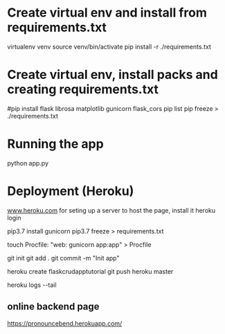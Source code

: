 # Create virtual env and install from requirements.txt
virtualenv venv
source venv/bin/activate
pip install -r ./requirements.txt

# Create virtual env, install packs and creating requirements.txt
#pip install flask librosa matplotlib gunicorn flask_cors
pip list
pip freeze > ./requirements.txt

# Running the app
python app.py


# Deployment (Heroku)

www.heroku.com for seting up a server to host the page, install it
heroku login

pip3.7 install gunicorn
pip3.7 freeze > requirements.txt

touch Procfile:
"web: gunicorn app:app" > Procfile

git init 
git add .
git commit -m "Init app"

heroku create flaskcrudapptutorial
git push heroku master

heroku logs --tail


## online backend page
https://pronouncebend.herokuapp.com/

